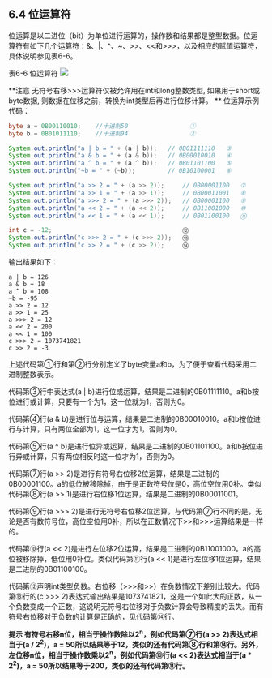 ## 6.4 位运算符

位运算是以二进位（bit）为单位进行运算的，操作数和结果都是整型数据。位运算符有如下几个运算符：&amp;、|、^、~、&gt;&gt;、&lt;&lt;和&gt;&gt;&gt;，以及相应的赋值运算符，具体说明参见表6-6。

表6-6 位运算符
![](/assets/表6-6.jpg)

**注意 无符号右移&gt;&gt;&gt;运算符仅被允许用在int和long整数类型, 如果用于short或byte数据, 则数据在位移之前，转换为int类型后再进行位移计算。
**
位运算示例代码：

```java
byte a = 0B00110010;	//十进制50					①
byte b = 0B01011110;	//十进制94					②

System.out.println("a | b = " + (a | b)); 	// 0B01111110	③
System.out.println("a & b = " + (a & b)); 	// 0B00010010	④
System.out.println("a ^ b = " + (a ^ b)); 	// 0B01101100	⑤
System.out.println("~b = " + (~b)); 		// 0B10100001	⑥

System.out.println("a >> 2 = " + (a >> 2)); 	// 0B00001100	⑦
System.out.println("a >> 1 = " + (a >> 1)); 	// 0B00011001	⑧
System.out.println("a >>> 2 = " + (a >>> 2)); 	// 0B00001100	⑨
System.out.println("a << 2 = " + (a << 2)); 	// 0B11001000	⑩
System.out.println("a << 1 = " + (a << 1)); 	// 0B01100100	⑪

int c = -12; 									⑫
System.out.println("c >>> 2 = " + (c >>> 2)); 	⑬
System.out.println("c >> 2 = " + (c >> 2)); 	⑭
```

输出结果如下： 

    a | b = 126
    a & b = 18
    a ^ b = 108
    ~b = -95
    a >> 2 = 12
    a >> 1 = 25
    a >>> 2 = 12
    a << 2 = 200
    a << 1 = 100
    c >>> 2 = 1073741821
    c >> 2 = -3
    
上述代码第①行和第②行分别定义了byte变量a和b，为了便于查看代码采用二进制整数表示。

代码第③行中表达式(a | b)进行位或运算，结果是二进制的0B01111110。a和b按位进行或计算，只要有一个为1，这一位就为1，否则为0。

代码第④行(a &amp; b)是进行位与运算，结果是二进制的0B00010010。a和b按位进行与计算，只有两位全部为1，这一位才为1，否则为0。

代码第⑤行(a ^ b)是进行位异或运算，结果是二进制的0B01101100。a和b按位进行异或计算，只有两位相反时这一位才为1，否则为0。

代码第⑦行(a &gt;&gt; 2)是进行有符号右位移2位运算，结果是二进制的0B00001100。a的低位被移除掉，由于是正数符号位是0，高位空位用0补。类似代码第⑧行(a &gt;&gt; 1)是进行右位移1位运算，结果是二进制的0B00011001。

代码第⑨行(a &gt;&gt;&gt; 2)是进行无符号右位移2位运算，与代码第⑦行不同的是，无论是否有数符号位，高位空位用0补，所以在正数情况下&gt;&gt;和&gt;&gt;&gt;运算结果是一样的。

代码第⑩行(a &lt;&lt; 2)是进行左位移2位运算，结果是二进制的0B11001000。a的高位被移除掉，低位用0补位。类似代码第⑪行(a &lt;&lt; 1)是进行左位移1位运算，结果是二进制的0B01100100。

代码第⑫声明int类型负数。右位移（&gt;&gt;&gt;和&gt;&gt;）在负数情况下差别比较大。代码第⑬行的(c &gt;&gt;&gt; 2)表达式输出结果是1073741821，这是一个如此大的正数，从一个负数变成一个正数，这说明无符号右位移对于负数计算会导致精度的丢失。而有符号右位移对于负数的计算是正确的，见代码第⑭行。

**提示 有符号右移n位，相当于操作数除以2<sup>n</sup>，例如代码第⑦行(a &gt;&gt; 2)表达式相当于(a / 2<sup>2</sup>)，a = 50所以结果等于12，类似的还有代码第⑧行和第⑭行。另外，左位移n位，相当于操作数乘以2<sup>n</sup>，例如代码第⑩行(a &lt;&lt; 2)表达式相当于(a * 2<sup>2</sup>)，a = 50所以结果等于200，类似的还有代码第⑪行。**
